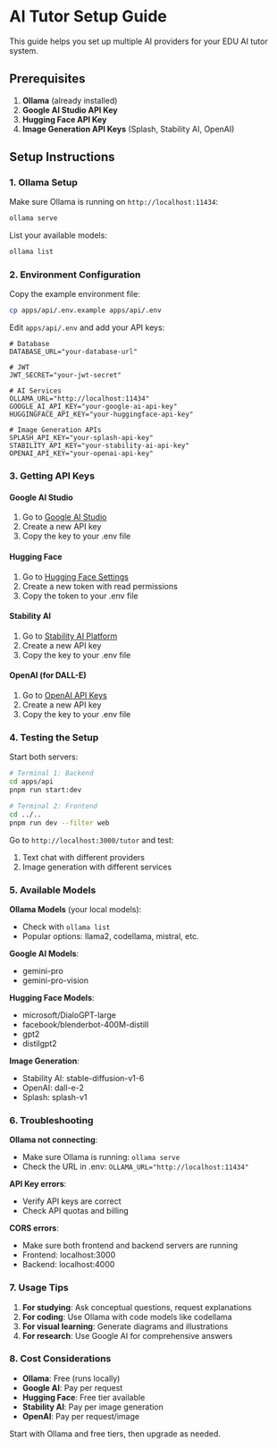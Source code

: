 # AI Tutor Setup Guide

This guide helps you set up multiple AI providers for your EDU AI tutor system.

## Prerequisites

1. **Ollama** (already installed)
2. **Google AI Studio API Key**
3. **Hugging Face API Key**
4. **Image Generation API Keys** (Splash, Stability AI, OpenAI)

## Setup Instructions

### 1. Ollama Setup

Make sure Ollama is running on `http://localhost:11434`:

```bash
ollama serve
```

List your available models:

```bash
ollama list
```

### 2. Environment Configuration

Copy the example environment file:

```bash
cp apps/api/.env.example apps/api/.env
```

Edit `apps/api/.env` and add your API keys:

```env
# Database
DATABASE_URL="your-database-url"

# JWT
JWT_SECRET="your-jwt-secret"

# AI Services
OLLAMA_URL="http://localhost:11434"
GOOGLE_AI_API_KEY="your-google-ai-api-key"
HUGGINGFACE_API_KEY="your-huggingface-api-key"

# Image Generation APIs
SPLASH_API_KEY="your-splash-api-key"
STABILITY_API_KEY="your-stability-ai-api-key"
OPENAI_API_KEY="your-openai-api-key"
```

### 3. Getting API Keys

#### Google AI Studio

1. Go to [Google AI Studio](https://makersuite.google.com/app/apikey)
2. Create a new API key
3. Copy the key to your .env file

#### Hugging Face

1. Go to [Hugging Face Settings](https://huggingface.co/settings/tokens)
2. Create a new token with read permissions
3. Copy the token to your .env file

#### Stability AI

1. Go to [Stability AI Platform](https://platform.stability.ai/account/keys)
2. Create a new API key
3. Copy the key to your .env file

#### OpenAI (for DALL-E)

1. Go to [OpenAI API Keys](https://platform.openai.com/api-keys)
2. Create a new API key
3. Copy the key to your .env file

### 4. Testing the Setup

Start both servers:

```bash
# Terminal 1: Backend
cd apps/api
pnpm run start:dev

# Terminal 2: Frontend
cd ../..
pnpm run dev --filter web
```

Go to `http://localhost:3000/tutor` and test:

1. Text chat with different providers
2. Image generation with different services

### 5. Available Models

**Ollama Models** (your local models):

- Check with `ollama list`
- Popular options: llama2, codellama, mistral, etc.

**Google AI Models**:

- gemini-pro
- gemini-pro-vision

**Hugging Face Models**:

- microsoft/DialoGPT-large
- facebook/blenderbot-400M-distill
- gpt2
- distilgpt2

**Image Generation**:

- Stability AI: stable-diffusion-v1-6
- OpenAI: dall-e-2
- Splash: splash-v1

### 6. Troubleshooting

**Ollama not connecting**:

- Make sure Ollama is running: `ollama serve`
- Check the URL in .env: `OLLAMA_URL="http://localhost:11434"`

**API Key errors**:

- Verify API keys are correct
- Check API quotas and billing

**CORS errors**:

- Make sure both frontend and backend servers are running
- Frontend: localhost:3000
- Backend: localhost:4000

### 7. Usage Tips

1. **For studying**: Ask conceptual questions, request explanations
2. **For coding**: Use Ollama with code models like codellama
3. **For visual learning**: Generate diagrams and illustrations
4. **For research**: Use Google AI for comprehensive answers

### 8. Cost Considerations

- **Ollama**: Free (runs locally)
- **Google AI**: Pay per request
- **Hugging Face**: Free tier available
- **Stability AI**: Pay per image generation
- **OpenAI**: Pay per request/image

Start with Ollama and free tiers, then upgrade as needed.
